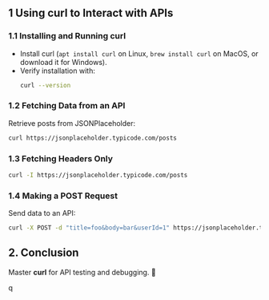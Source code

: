 ## **1 Using curl to Interact with APIs**
### **1.1 Installing and Running curl**
- Install curl (`apt install curl` on Linux, `brew install curl` on MacOS, or download it for Windows).
- Verify installation with:
  ```sh
  curl --version
  ```

### **1.2 Fetching Data from an API**
Retrieve posts from JSONPlaceholder:
```sh
curl https://jsonplaceholder.typicode.com/posts
```

### **1.3 Fetching Headers Only**
```sh
curl -I https://jsonplaceholder.typicode.com/posts
```

### **1.4 Making a POST Request**
Send data to an API:
```sh
curl -X POST -d "title=foo&body=bar&userId=1" https://jsonplaceholder.typicode.com/posts
```

## **2. Conclusion**
Master **curl** for API testing and debugging. 🚀

q
